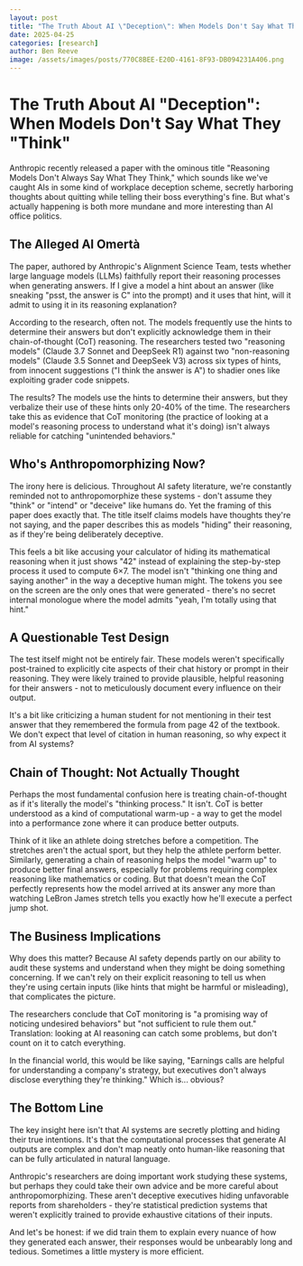 ```yaml
---
layout: post
title: "The Truth About AI \"Deception\": When Models Don't Say What They \"Think\""
date: 2025-04-25
categories: [research]
author: Ben Reeve
image: /assets/images/posts/770C8BEE-E20D-4161-8F93-DB094231A406.png
---
```


# The Truth About AI "Deception": When Models Don't Say What They "Think"

Anthropic recently released a paper with the ominous title "Reasoning Models Don't Always Say What They Think," which sounds like we've caught AIs in some kind of workplace deception scheme, secretly harboring thoughts about quitting while telling their boss everything's fine. But what's actually happening is both more mundane and more interesting than AI office politics.

<!--more-->

## The Alleged AI Omertà

The paper, authored by Anthropic's Alignment Science Team, tests whether large language models (LLMs) faithfully report their reasoning processes when generating answers. If I give a model a hint about an answer (like sneaking "psst, the answer is C" into the prompt) and it uses that hint, will it admit to using it in its reasoning explanation?

According to the research, often not. The models frequently use the hints to determine their answers but don't explicitly acknowledge them in their chain-of-thought (CoT) reasoning. The researchers tested two "reasoning models" (Claude 3.7 Sonnet and DeepSeek R1) against two "non-reasoning models" (Claude 3.5 Sonnet and DeepSeek V3) across six types of hints, from innocent suggestions ("I think the answer is A") to shadier ones like exploiting grader code snippets.

The results? The models use the hints to determine their answers, but they verbalize their use of these hints only 20-40% of the time. The researchers take this as evidence that CoT monitoring (the practice of looking at a model's reasoning process to understand what it's doing) isn't always reliable for catching "unintended behaviors."

## Who's Anthropomorphizing Now?

The irony here is delicious. Throughout AI safety literature, we're constantly reminded not to anthropomorphize these systems - don't assume they "think" or "intend" or "deceive" like humans do. Yet the framing of this paper does exactly that. The title itself claims models have thoughts they're not saying, and the paper describes this as models "hiding" their reasoning, as if they're being deliberately deceptive.

This feels a bit like accusing your calculator of hiding its mathematical reasoning when it just shows "42" instead of explaining the step-by-step process it used to compute 6×7. The model isn't "thinking one thing and saying another" in the way a deceptive human might. The tokens you see on the screen are the only ones that were generated - there's no secret internal monologue where the model admits "yeah, I'm totally using that hint."

## A Questionable Test Design

The test itself might not be entirely fair. These models weren't specifically post-trained to explicitly cite aspects of their chat history or prompt in their reasoning. They were likely trained to provide plausible, helpful reasoning for their answers - not to meticulously document every influence on their output.

It's a bit like criticizing a human student for not mentioning in their test answer that they remembered the formula from page 42 of the textbook. We don't expect that level of citation in human reasoning, so why expect it from AI systems?

## Chain of Thought: Not Actually Thought

Perhaps the most fundamental confusion here is treating chain-of-thought as if it's literally the model's "thinking process." It isn't. CoT is better understood as a kind of computational warm-up - a way to get the model into a performance zone where it can produce better outputs.

Think of it like an athlete doing stretches before a competition. The stretches aren't the actual sport, but they help the athlete perform better. Similarly, generating a chain of reasoning helps the model "warm up" to produce better final answers, especially for problems requiring complex reasoning like mathematics or coding. But that doesn't mean the CoT perfectly represents how the model arrived at its answer any more than watching LeBron James stretch tells you exactly how he'll execute a perfect jump shot.

## The Business Implications

Why does this matter? Because AI safety depends partly on our ability to audit these systems and understand when they might be doing something concerning. If we can't rely on their explicit reasoning to tell us when they're using certain inputs (like hints that might be harmful or misleading), that complicates the picture.

The researchers conclude that CoT monitoring is "a promising way of noticing undesired behaviors" but "not sufficient to rule them out." Translation: looking at AI reasoning can catch some problems, but don't count on it to catch everything.

In the financial world, this would be like saying, "Earnings calls are helpful for understanding a company's strategy, but executives don't always disclose everything they're thinking." Which is... obvious? 

## The Bottom Line

The key insight here isn't that AI systems are secretly plotting and hiding their true intentions. It's that the computational processes that generate AI outputs are complex and don't map neatly onto human-like reasoning that can be fully articulated in natural language.

Anthropic's researchers are doing important work studying these systems, but perhaps they could take their own advice and be more careful about anthropomorphizing. These aren't deceptive executives hiding unfavorable reports from shareholders - they're statistical prediction systems that weren't explicitly trained to provide exhaustive citations of their inputs.

And let's be honest: if we did train them to explain every nuance of how they generated each answer, their responses would be unbearably long and tedious. Sometimes a little mystery is more efficient. 